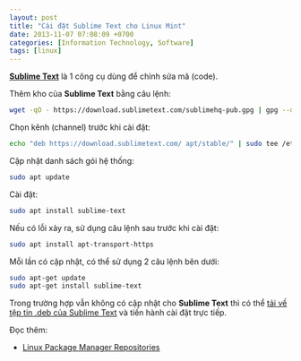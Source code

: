 ```yaml
---
layout: post
title: "Cài đặt Sublime Text cho Linux Mint"
date: 2013-11-07 07:08:09 +0700
categories: [Information Technology, Software]
tags: [linux]
---
```


[**Sublime Text**](https://vegetaz.github.io/posts/sublime-text/) là 1 công cụ dùng để  chỉnh sửa mã (code).  

Thêm kho của **Sublime Text** bằng câu lệnh:  
```bash
wget -qO - https://download.sublimetext.com/sublimehq-pub.gpg | gpg --dearmor | sudo tee /etc/apt/trusted.gpg.d/sublimehq-archive.gpg > /dev/null
```  

Chọn kênh (channel) trước khi cài đặt:  
```bash
echo "deb https://download.sublimetext.com/ apt/stable/" | sudo tee /etc/apt/sources.list.d/sublime-text.list
```  

Cập nhật danh sách gói hệ thống:  
```bash
sudo apt update
```  

Cài đặt:  
```bash
sudo apt install sublime-text
```  

Nếu có lỗi xảy ra, sử dụng câu lệnh sau trước khi cài đặt:  
```bash
sudo apt install apt-transport-https
```  

Mỗi lần có cập nhật, có thể sử dụng 2 câu lệnh bên dưới:
```bash
sudo apt-get update
sudo apt-get install sublime-text
```
Trong trường hợp vẫn không có cập nhật cho **Sublime Text** thì có thể [tải về tệp tin .deb của Sublime Text](https://www.sublimetext.com/download_thanks?target=x64-deb) và tiến hành cài đặt trực tiếp.

Đọc thêm:
- [Linux Package Manager Repositories](https://www.sublimetext.com/docs/linux_repositories.html)  
